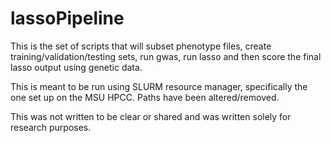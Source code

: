 # lassoPipeline
This is the set of scripts that will subset phenotype files, create training/validation/testing sets, run gwas, run lasso and then score the final lasso output using genetic data.

This is meant to be run using SLURM resource manager, specifically the one set up on the MSU HPCC. Paths have been altered/removed. 

This was not written to be clear or shared and was written solely for research purposes.

